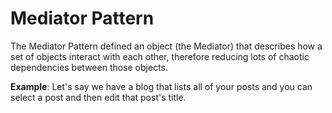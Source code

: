 # Mediator Pattern
The Mediator Pattern defined an object (the Mediator) that describes how a set of objects interact with each other, therefore reducing lots of chaotic dependencies between those objects.

**Example**: Let's say we have a blog that lists all of your posts and you can select a post and then edit that post's title.